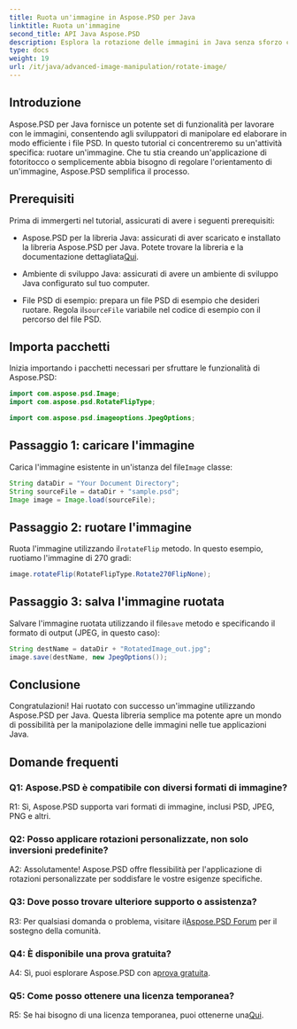 ```yaml
---
title: Ruota un'immagine in Aspose.PSD per Java
linktitle: Ruota un'immagine
second_title: API Java Aspose.PSD
description: Esplora la rotazione delle immagini in Java senza sforzo con Aspose.PSD. Ruota, capovolgi e salva facilmente i file PSD.
type: docs
weight: 19
url: /it/java/advanced-image-manipulation/rotate-image/
---
```

## Introduzione

Aspose.PSD per Java fornisce un potente set di funzionalità per lavorare con le immagini, consentendo agli sviluppatori di manipolare ed elaborare in modo efficiente i file PSD. In questo tutorial ci concentreremo su un'attività specifica: ruotare un'immagine. Che tu stia creando un'applicazione di fotoritocco o semplicemente abbia bisogno di regolare l'orientamento di un'immagine, Aspose.PSD semplifica il processo.

## Prerequisiti

Prima di immergerti nel tutorial, assicurati di avere i seguenti prerequisiti:

-  Aspose.PSD per la libreria Java: assicurati di aver scaricato e installato la libreria Aspose.PSD per Java. Potete trovare la libreria e la documentazione dettagliata[Qui](https://reference.aspose.com/psd/java/).

- Ambiente di sviluppo Java: assicurati di avere un ambiente di sviluppo Java configurato sul tuo computer.

-  File PSD di esempio: prepara un file PSD di esempio che desideri ruotare. Regola il`sourceFile` variabile nel codice di esempio con il percorso del file PSD.

## Importa pacchetti

Inizia importando i pacchetti necessari per sfruttare le funzionalità di Aspose.PSD:

```java
import com.aspose.psd.Image;
import com.aspose.psd.RotateFlipType;

import com.aspose.psd.imageoptions.JpegOptions;
```

## Passaggio 1: caricare l'immagine

 Carica l'immagine esistente in un'istanza del file`Image` classe:

```java
String dataDir = "Your Document Directory";
String sourceFile = dataDir + "sample.psd";
Image image = Image.load(sourceFile);
```

## Passaggio 2: ruotare l'immagine

 Ruota l'immagine utilizzando il`rotateFlip` metodo. In questo esempio, ruotiamo l'immagine di 270 gradi:

```java
image.rotateFlip(RotateFlipType.Rotate270FlipNone);
```

## Passaggio 3: salva l'immagine ruotata

 Salvare l'immagine ruotata utilizzando il file`save` metodo e specificando il formato di output (JPEG, in questo caso):

```java
String destName = dataDir + "RotatedImage_out.jpg";
image.save(destName, new JpegOptions());
```

## Conclusione

Congratulazioni! Hai ruotato con successo un'immagine utilizzando Aspose.PSD per Java. Questa libreria semplice ma potente apre un mondo di possibilità per la manipolazione delle immagini nelle tue applicazioni Java.

## Domande frequenti

### Q1: Aspose.PSD è compatibile con diversi formati di immagine?

R1: Sì, Aspose.PSD supporta vari formati di immagine, inclusi PSD, JPEG, PNG e altri.

### Q2: Posso applicare rotazioni personalizzate, non solo inversioni predefinite?

A2: Assolutamente! Aspose.PSD offre flessibilità per l'applicazione di rotazioni personalizzate per soddisfare le vostre esigenze specifiche.

### Q3: Dove posso trovare ulteriore supporto o assistenza?

 R3: Per qualsiasi domanda o problema, visitare il[Aspose.PSD Forum](https://forum.aspose.com/c/psd/34) per il sostegno della comunità.

### Q4: È disponibile una prova gratuita?

 A4: Sì, puoi esplorare Aspose.PSD con a[prova gratuita](https://releases.aspose.com/).

### Q5: Come posso ottenere una licenza temporanea?

 R5: Se hai bisogno di una licenza temporanea, puoi ottenerne una[Qui](https://purchase.aspose.com/temporary-license/).